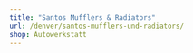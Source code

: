 ```yaml
---
title: "Santos Mufflers & Radiators"
url: /denver/santos-mufflers-und-radiators/
shop: Autowerkstatt
---
```


